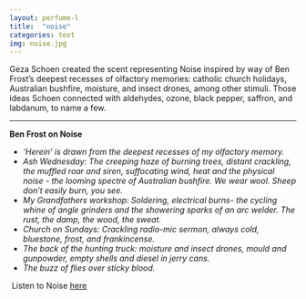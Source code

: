 ```yaml
---
layout: perfume-l
title:  "noise"
categories: text
img: noise.jpg
---
```


Geza Schoen created the scent representing Noise inspired by way of Ben Frost’s deepest recesses of olfactory memories: catholic church holidays, Australian bushfire, moisture, and insect drones, among other stimuli. Those ideas Schoen connected with aldehydes, ozone, black pepper, saffron, and labdanum, to name a few.  

 

- - -

**Ben Frost on Noise**    
  
- *‘Herein’ is drawn from the deepest recesses of my olfactory memory.*   
- *Ash Wednesday: The creeping haze of burning trees, distant crackling, the muffled roar and siren, suffocating wind, heat and the physical noise - the looming spectre of Australian bushfire. We wear wool. Sheep don’t easily burn, you see.*     
- *My Grandfathers workshop: Soldering, electrical burns- the cycling whine of angle grinders and the showering sparks of an arc welder. The rust, the damp, the wood, the sweat.*   
- *Church on Sundays: Crackling radio-mic sermon, always cold, bluestone, frost, and frankincense.*  
- *The back of the hunting truck: moisture and insect drones, mould and gunpowder, empty shells and diesel in jerry cans.* 
- *The buzz of flies over sticky blood.*  

 Listen to Noise [here](http://vimeo.com/90983123)